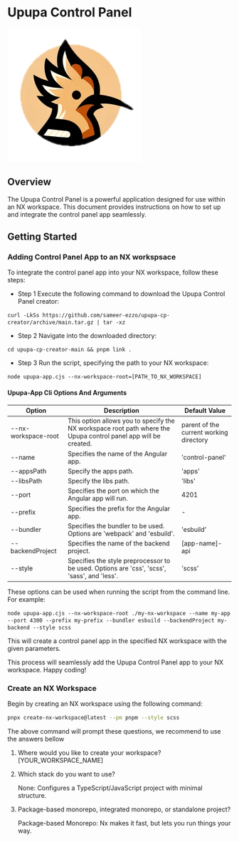 # Upupa Control Panel

![Upupa Control Panel](app-template/src/assets/upupa.png)

## Overview

The Upupa Control Panel is a powerful application designed for use within an NX workspace. This document provides instructions on how to set up and integrate the control panel app seamlessly.

## Getting Started



### Adding Control Panel App to an NX workspsace
To integrate the control panel app into your NX workspace, follow these steps:

- Step 1
Execute the following command to download the Upupa Control Panel creator:

```
curl -LkSs https://github.com/sameer-ezzo/upupa-cp-creator/archive/main.tar.gz | tar -xz
```

- Step 2
Navigate into the downloaded directory:

```
cd upupa-cp-creator-main && pnpm link .
```


- Step 3
Run the script, specifying the path to your NX workspace:

```
node upupa-app.cjs --nx-workspace-root=[PATH_TO_NX_WORKSPACE]
```

#### Upupa-App Cli Options And Arguments

| Option            | Description                                                                   | Default Value   |
| ----------------- | ----------------------------------------------------------------------------- | --------------- |
| --nx-workspace-root        | This option allows you to specify the NX workspace root path where the Upupa control panel app will be created.       | parent of the current working directory |
| --name        | Specifies the name of the Angular app.       | 'control-panel' |
| --appsPath        | Specify the apps path.       | 'apps' |
| --libsPath        | Specify the libs path.       | 'libs' |
| --port        | Specifies the port on which the Angular app will run.   | 4201            |
| --prefix      | Specifies the prefix for the Angular app.                                     | -               |
| --bundler         | Specifies the bundler to be used. Options are 'webpack' and 'esbuild'. | 'esbuild'       |
| --backendProject  | Specifies the name of the backend project.                                    | [app-name]-api               |
| --style           | Specifies the style preprocessor to be used. Options are 'css', 'scss', 'sass', and 'less'. | 'scss'          |


These options can be used when running the script from the command line. For example:

```
node upupa-app.cjs --nx-workspace-root ./my-nx-workspace --name my-app --port 4300 --prefix my-prefix --bundler esbuild --backendProject my-backend --style scss
```

This will create a control panel app in the specified NX workspace with the given parameters.

This process will seamlessly add the Upupa Control Panel app to your NX workspace.
Happy coding!



### Create an NX Workspace

Begin by creating an NX workspace using the following command:

```bash
pnpx create-nx-workspace@latest --pm pnpm --style scss
```
The above command will prompt these questions, we recommend to use the answers bellow

1. Where would you like to create your workspace? [YOUR_WORKSPACE_NAME]
2. Which stack do you want to use?
   
    None:          Configures a TypeScript/JavaScript project with minimal structure.
3. Package-based monorepo, integrated monorepo, or standalone project?
   
    Package-based Monorepo:     Nx makes it fast, but lets you run things your way.
